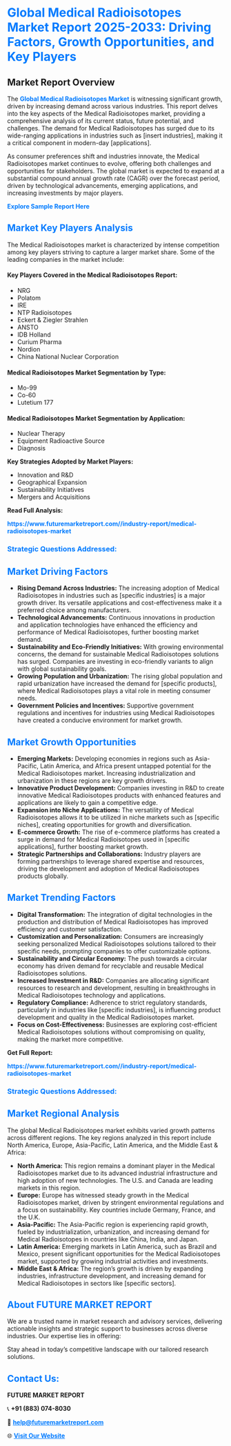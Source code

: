 <h1 style="color: #007BFF;">Global Medical Radioisotopes Market Report 2025-2033: Driving Factors, Growth Opportunities, and Key Players</h1>

<section id="overview">
<h2>Market Report Overview</h2>
<p>The <a href="https://www.futuremarketreport.com//industry-report/medical-radioisotopes-market" style="color: #007BFF; text-decoration: none;"><strong>Global Medical Radioisotopes Market</strong></a> is witnessing significant growth, driven by increasing demand across various industries. This report delves into the key aspects of the Medical Radioisotopes market, providing a comprehensive analysis of its current status, future potential, and challenges. The demand for Medical Radioisotopes has surged due to its wide-ranging applications in industries such as [insert industries], making it a critical component in modern-day [applications].</p>
<p>As consumer preferences shift and industries innovate, the Medical Radioisotopes market continues to evolve, offering both challenges and opportunities for stakeholders. The global market is expected to expand at a substantial compound annual growth rate (CAGR) over the forecast period, driven by technological advancements, emerging applications, and increasing investments by major players.</p>
</section>

<section id="overview">
<p><a href="https://www.futuremarketreport.com//request-sample/reportId=79542" style="color: #007BFF; text-decoration: none;"><strong>Explore Sample Report Here</strong></a></p>
</section>

<section id="key-players">
<h2 style="color: #007BFF;">Market Key Players Analysis</h2>
<p>The Medical Radioisotopes market is characterized by intense competition among key players striving to capture a larger market share. Some of the leading companies in the market include:</p>
<h4>Key Players Covered in the Medical Radioisotopes Report:</h4>
<ul><li>NRG</li><li>Polatom</li><li>IRE</li><li>NTP Radioisotopes</li><li>Eckert &amp; Ziegler Strahlen</li><li>ANSTO</li><li>IDB Holland</li><li>Curium Pharma</li><li>Nordion</li><li>China National Nuclear Corporation</li></ul>
<h4>Medical Radioisotopes Market Segmentation by Type:</h4>
<ul><li>Mo-99</li><li>Co-60</li><li>Lutetium 177</li></ul>

<h4>Medical Radioisotopes Market Segmentation by Application:</h4>
<ul><li>Nuclear Therapy</li><li>Equipment Radioactive Source</li><li>Diagnosis</li></ul>
<p><strong>Key Strategies Adopted by Market Players:</strong></p>
<ul>
<li>Innovation and R&D</li>
<li>Geographical Expansion</li>
<li>Sustainability Initiatives</li>
<li>Mergers and Acquisitions</li>
</ul>
</section>

<section>
<p><strong>Read Full Analysis: </strong></p><a href="https://www.futuremarketreport.com//industry-report/medical-radioisotopes-market" style="color: #007BFF; text-decoration: none;"><strong>https://www.futuremarketreport.com//industry-report/medical-radioisotopes-market</strong></a>
<h3 style="color: #007BFF;">Strategic Questions Addressed:</h3>
</section>

<section id="driving-factors">
<h2 style="color: #007BFF;">Market Driving Factors</h2>
<ul>
<li><strong>Rising Demand Across Industries:</strong> The increasing adoption of Medical Radioisotopes in industries such as [specific industries] is a major growth driver. Its versatile applications and cost-effectiveness make it a preferred choice among manufacturers.</li>
<li><strong>Technological Advancements:</strong> Continuous innovations in production and application technologies have enhanced the efficiency and performance of Medical Radioisotopes, further boosting market demand.</li>
<li><strong>Sustainability and Eco-Friendly Initiatives:</strong> With growing environmental concerns, the demand for sustainable Medical Radioisotopes solutions has surged. Companies are investing in eco-friendly variants to align with global sustainability goals.</li>
<li><strong>Growing Population and Urbanization:</strong> The rising global population and rapid urbanization have increased the demand for [specific products], where Medical Radioisotopes plays a vital role in meeting consumer needs.</li>
<li><strong>Government Policies and Incentives:</strong> Supportive government regulations and incentives for industries using Medical Radioisotopes have created a conducive environment for market growth.</li>
</ul>
</section>

<section id="growth-opportunities">
<h2 style="color: #007BFF;">Market Growth Opportunities</h2>
<ul>
<li><strong>Emerging Markets:</strong> Developing economies in regions such as Asia-Pacific, Latin America, and Africa present untapped potential for the Medical Radioisotopes market. Increasing industrialization and urbanization in these regions are key growth drivers.</li>
<li><strong>Innovative Product Development:</strong> Companies investing in R&D to create innovative Medical Radioisotopes products with enhanced features and applications are likely to gain a competitive edge.</li>
<li><strong>Expansion into Niche Applications:</strong> The versatility of Medical Radioisotopes allows it to be utilized in niche markets such as [specific niches], creating opportunities for growth and diversification.</li>
<li><strong>E-commerce Growth:</strong> The rise of e-commerce platforms has created a surge in demand for Medical Radioisotopes used in [specific applications], further boosting market growth.</li>
<li><strong>Strategic Partnerships and Collaborations:</strong> Industry players are forming partnerships to leverage shared expertise and resources, driving the development and adoption of Medical Radioisotopes products globally.</li>
</ul>
</section>

<section id="trending-factors">
<h2 style="color: #007BFF;">Market Trending Factors</h2>
<ul>
<li><strong>Digital Transformation:</strong> The integration of digital technologies in the production and distribution of Medical Radioisotopes has improved efficiency and customer satisfaction.</li>
<li><strong>Customization and Personalization:</strong> Consumers are increasingly seeking personalized Medical Radioisotopes solutions tailored to their specific needs, prompting companies to offer customizable options.</li>
<li><strong>Sustainability and Circular Economy:</strong> The push towards a circular economy has driven demand for recyclable and reusable Medical Radioisotopes solutions.</li>
<li><strong>Increased Investment in R&D:</strong> Companies are allocating significant resources to research and development, resulting in breakthroughs in Medical Radioisotopes technology and applications.</li>
<li><strong>Regulatory Compliance:</strong> Adherence to strict regulatory standards, particularly in industries like [specific industries], is influencing product development and quality in the Medical Radioisotopes market.</li>
<li><strong>Focus on Cost-Effectiveness:</strong> Businesses are exploring cost-efficient Medical Radioisotopes solutions without compromising on quality, making the market more competitive.</li>
</ul>
</section>

<section>
<p><strong>Get Full Report: </strong></p><a href="https://www.futuremarketreport.com//industry-report/medical-radioisotopes-market" style="color: #007BFF; text-decoration: none;"><strong>https://www.futuremarketreport.com//industry-report/medical-radioisotopes-market</strong></a>
<h3 style="color: #007BFF;">Strategic Questions Addressed:</h3>
</section>


<section id="regional-analysis">
<h2 style="color: #007BFF;">Market Regional Analysis</h2>
<p>The global Medical Radioisotopes market exhibits varied growth patterns across different regions. The key regions analyzed in this report include North America, Europe, Asia-Pacific, Latin America, and the Middle East & Africa:</p>
<ul>
<li><strong>North America:</strong> This region remains a dominant player in the Medical Radioisotopes market due to its advanced industrial infrastructure and high adoption of new technologies. The U.S. and Canada are leading markets in this region.</li>
<li><strong>Europe:</strong> Europe has witnessed steady growth in the Medical Radioisotopes market, driven by stringent environmental regulations and a focus on sustainability. Key countries include Germany, France, and the U.K.</li>
<li><strong>Asia-Pacific:</strong> The Asia-Pacific region is experiencing rapid growth, fueled by industrialization, urbanization, and increasing demand for Medical Radioisotopes in countries like China, India, and Japan.</li>
<li><strong>Latin America:</strong> Emerging markets in Latin America, such as Brazil and Mexico, present significant opportunities for the Medical Radioisotopes market, supported by growing industrial activities and investments.</li>
<li><strong>Middle East & Africa:</strong> The region’s growth is driven by expanding industries, infrastructure development, and increasing demand for Medical Radioisotopes in sectors like [specific sectors].</li>
</ul>
</section>

<footer>
<h2 style="color: #007BFF;">About FUTURE MARKET REPORT</h2>
<p>We are a trusted name in market research and advisory services, delivering actionable insights and strategic support to businesses across diverse industries. Our expertise lies in offering:</p>

<p>Stay ahead in today’s competitive landscape with our tailored research solutions.</p>

<h2 style="color: #007BFF;">Contact Us:</h2>
<p><strong>FUTURE MARKET REPORT</strong></p>
<p>📞 <strong>+91 (883) 074-8030</strong></p>
<p>📧 <strong><a href="mailto:help@futuremarketreport.com" style="color: #007BFF;">help@futuremarketreport.com</a></strong></p>
<p>🌐 <strong><a href="https://www.futuremarketreport.com/" style="color: #007BFF;">Visit Our Website</a></strong></p>
</footer>